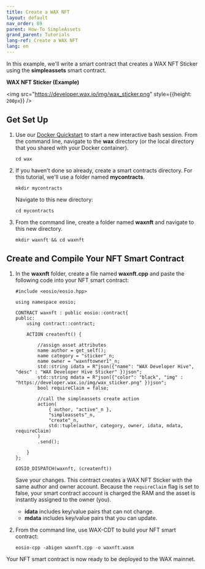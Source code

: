 ```yaml
---
title: Create a WAX NFT
layout: default
nav_order: 89
parent: How-To SimpleAssets
grand_parent: Tutorials
lang-ref: Create a WAX NFT
lang: en
---
```


In this example, we'll write a smart contract that creates a WAX NFT Sticker using the **simpleassets** smart contract. 

**WAX NFT Sticker (Example)**

<img src="https://developer.wax.io/img/wax_sticker.png" style={{height: `200px`}} />

## Get Set Up

1. Use our [Docker Quickstart](/docs/dapp-development/docker-setup/) to start a new interactive bash session. From the command line, navigate to the **wax** directory (or the local directory that you shared with your Docker container).

    ```shell
    cd wax
    ```

2. If you haven't done so already, create a smart contracts directory. For this tutorial, we'll use a folder named **mycontracts**.

    ```shell
    mkdir mycontracts
    ```

    Navigate to this new directory:

    ```shell
    cd mycontracts
    ```

3. From the command line, create a folder named **waxnft** and navigate to this new directory.

    ```shell
    mkdir waxnft && cd waxnft
    ```

## Create and Compile Your NFT Smart Contract

1. In the **waxnft** folder, create a file named **waxnft.cpp** and paste the following code into your NFT smart contract:

    ```
    #include <eosio/eosio.hpp>

    using namespace eosio;

    CONTRACT waxnft : public eosio::contract{
    public:
	    using contract::contract;

	    ACTION createnft() {

            //assign asset attributes
		    name author = get_self();
		    name category = "sticker"_n;
		    name owner = "waxnftowner1"_n;
		    std::string idata = R"json({"name": "WAX Developer Hive", "desc" : "WAX Developer Hive Sticker" })json";
		    std::string mdata = R"json({"color": "black", "img" : "https://developer.wax.io/img/wax_sticker.png" })json";
		    bool requireClaim = false;

            //call the simpleassets create action
		    action(
			    { author, "active"_n },
			    "simpleassets"_n,
			    "create"_n,
			    std::tuple(author, category, owner, idata, mdata, requireClaim)
		    )
		    .send();

	    }
    };

    EOSIO_DISPATCH(waxnft, (createnft))
    ```    
        
    Save your changes. This contract creates a WAX NFT Sticker with the same author and owner account. Because the `requireClaim` flag is set to false, your smart contract account is charged the RAM and the asset is instantly assigned to the owner (you).

     * **idata** includes key/value pairs that can not change.
    * **mdata** includes key/value pairs that you can update.

2. From the command line, use WAX-CDT to build your NFT smart contract:

    ```shell
    eosio-cpp -abigen waxnft.cpp -o waxnft.wasm
    ```

Your NFT smart contract is now ready to be deployed to the WAX mainnet. 







